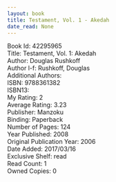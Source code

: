 ```yaml
---
layout: book
title: Testament, Vol. 1 - Akedah
date_read: None
---
```


Book Id: 42295965<br />
Title: Testament, Vol. 1: Akedah<br />
Author: Douglas Rushkoff<br />
Author l-f: Rushkoff, Douglas<br />
Additional Authors: <br />
ISBN: 9788361382<br />
ISBN13: <br />
My Rating: 2<br />
Average Rating: 3.23<br />
Publisher: Manzoku<br />
Binding: Paperback<br />
Number of Pages: 124<br />
Year Published: 2008<br />
Original Publication Year: 2006<br />
Date Added: 2017/03/16<br />
Exclusive Shelf: read<br />
Read Count: 1<br />
Owned Copies: 0<br />

